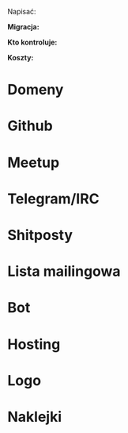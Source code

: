 Napisać:

**Migracja:**

**Kto kontroluje:**

**Koszty:**

# Domeny

# Github

# Meetup

# Telegram/IRC

# Shitposty

# Lista mailingowa

# Bot

# Hosting

# Logo

# Naklejki
